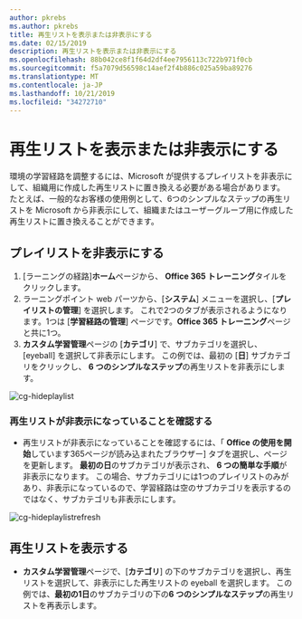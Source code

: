 ```yaml
---
author: pkrebs
ms.author: pkrebs
title: 再生リストを表示または非表示にする
ms.date: 02/15/2019
description: 再生リストを表示または非表示にする
ms.openlocfilehash: 88b042ce8f1f64d2df4ee7956113c722b971f0cb
ms.sourcegitcommit: f5a7079d56598c14aef2f4b886c025a59ba89276
ms.translationtype: MT
ms.contentlocale: ja-JP
ms.lasthandoff: 10/21/2019
ms.locfileid: "34272710"
---
```

# <a name="hide-and-show-playlists"></a>再生リストを表示または非表示にする

環境の学習経路を調整するには、Microsoft が提供するプレイリストを非表示にして、組織用に作成した再生リストに置き換える必要がある場合があります。 たとえば、一般的なお客様の使用例として、6つのシンプルなステップの再生リストを Microsoft から非表示にして、組織またはユーザーグループ用に作成した再生リストに置き換えることができます。 

## <a name="hide-a-playlist"></a>プレイリストを非表示にする

1. [ラーニングの経路]**ホーム**ページから、 **Office 365 トレーニング**タイルをクリックします。
2. ラーニングポイント web パーツから、[**システム**] メニューを選択し、[**プレイリストの管理**] を選択します。 これで2つのタブが表示されるようになります。1つは [**学習経路の管理**] ページです。**Office 365 トレーニング**ページと共に1つ。 
3. **カスタム学習管理**ページの [**カテゴリ**] で、サブカテゴリを選択し、[eyeball] を選択して非表示にします。 この例では、最初の [**日**] サブカテゴリをクリックし、 **6 つのシンプルなステップ**の再生リストを非表示にします。  

![cg-hideplaylist](media/cg-hideplaylist.png)

### <a name="verify-the-playlist-is-hidden"></a>再生リストが非表示になっていることを確認する
- 再生リストが非表示になっていることを確認するには、「 **Office の使用を開始**しています365ページが読み込まれたブラウザー] タブを選択し、ページを更新します。 **最初の日**のサブカテゴリが表示され、 **6 つの簡単な手順**が非表示になります。 この場合、サブカテゴリには1つのプレイリストのみがあり、非表示になっているので、学習経路は空のサブカテゴリを表示するのではなく、サブカテゴリも非表示にします。 

![cg-hideplaylistrefresh](media/cg-hideplaylistrefresh.png)

## <a name="unhide-a-playlist"></a>再生リストを表示する

- **カスタム学習管理**ページで、[**カテゴリ**] の下のサブカテゴリを選択し、再生リストを選択して、非表示にした再生リストの eyeball を選択します。 この例では、**最初の1日**のサブカテゴリの下の**6 つのシンプルなステップ**の再生リストを再表示します。  

